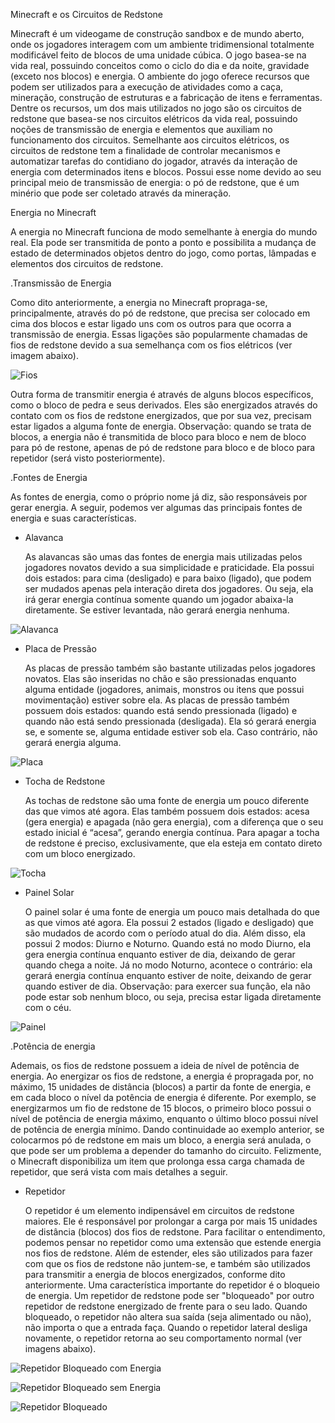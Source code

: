 Minecraft e os Circuitos de Redstone

  Minecraft é um videogame de construção sandbox e de mundo aberto, onde os jogadores 
interagem com um ambiente tridimensional totalmente modificável feito de blocos de uma unidade 
cúbica. O jogo basea-se na vida real, possuindo conceitos como o ciclo do dia e da noite, gravidade
(exceto nos blocos) e energia.
  O ambiente do jogo oferece recursos que podem ser utilizados para a execução de atividades 
como a caça, mineração, construção de estruturas e a fabricação de itens e ferramentas. Dentre os 
recursos, um dos mais utilizados no jogo são os circuitos de redstone que basea-se nos circuitos 
elétricos da vida real, possuindo noções de transmissão de energia e elementos que auxiliam no 
funcionamento dos circuitos.
  Semelhante aos circuitos elétricos, os circuitos de redstone tem a finalidade de controlar 
mecanismos e automatizar tarefas do contidiano do jogador, através da interação de energia com 
determinados itens e blocos. Possui esse nome devido ao seu principal meio de transmissão de energia: 
o pó de redstone, que é um minério que pode ser coletado através da mineração.

Energia no Minecraft

  A energia no Minecraft funciona de modo semelhante à energia do mundo real. 
Ela pode ser transmitida de ponto a ponto e possibilita a mudança de estado de 
determinados objetos dentro do jogo, como portas, lâmpadas e elementos dos circuitos 
de redstone.

.Transmissão de Energia

  Como dito anteriormente, a energia no Minecraft propraga-se, principalmente, 
através do pó de redstone, que precisa ser colocado em cima dos blocos e estar 
ligado uns com os outros para que ocorra a transmissão de energia. Essas ligações são
popularmente chamadas de fios de redstone devido a sua semelhança com os fios elétricos
(ver imagem abaixo).

![Fios](images/Fios.jpeg)

  Outra forma de transmitir energia é através de alguns blocos específicos, como 
o bloco de pedra e seus derivados. Eles são energizados através do contato com os fios 
de redstone energizados, que por sua vez, precisam estar ligados a alguma fonte de energia. 
Observação: quando se trata de blocos, a energia não é transmitida de bloco para bloco e 
nem de bloco para pó de restone, apenas de pó de redstone para bloco e de bloco para repetidor 
(será visto posteriormente).

.Fontes de Energia   

   As fontes de energia, como o próprio nome já diz, são responsáveis por gerar energia. 
 A seguir, podemos ver algumas das principais fontes de energia e suas características.

- Alavanca

    As alavancas são umas das fontes de energia mais utilizadas pelos jogadores novatos 
devido a sua simplicidade e praticidade. Ela possui dois estados: para cima (desligado) e 
para baixo (ligado), que podem ser mudados apenas pela interação direta dos jogadores. 
Ou seja, ela irá gerar energia contínua somente quando um jogador abaixa-la diretamente. 
Se estiver levantada, não gerará energia nenhuma. 

![Alavanca](images/Alavanca.jpeg)

- Placa de Pressão

    As placas de pressão também são bastante utilizadas pelos jogadores novatos. Elas 
são inseridas no chão e são pressionadas enquanto alguma entidade (jogadores, animais, 
monstros ou itens que possui movimentação) estiver sobre ela. As placas de pressão também 
possuem dois estados: quando está sendo pressionada (ligado) e quando não está sendo 
pressionada (desligada). Ela só gerará energia se, e somente se, alguma entidade estiver 
sob ela. Caso contrário, não gerará energia alguma.

![Placa](images/Placa.jpeg)

- Tocha de Redstone

    As tochas de redstone são uma fonte de energia um pouco diferente das que vimos 
 até agora. Elas também possuem dois estados: acesa (gera energia) e apagada 
 (não gera energia), com a diferença que o seu estado inicial é “acesa”, gerando 
 energia contínua. Para apagar a tocha de redstone é preciso, exclusivamente, que 
 ela esteja em contato direto com um bloco energizado.    

![Tocha](images/Tocha.jpeg)   

- Painel Solar

  O painel solar é uma fonte de energia um pouco mais detalhada do que as que
vimos até agora. Ela possui 2 estados (ligado e desligado) que são mudados de acordo
com o período atual do dia. Além disso, ela possui 2 modos: Diurno e Noturno. Quando 
está no modo Diurno, ela gera energia contínua enquanto estiver de dia, deixando de 
gerar quando chega a noite. Já no modo Noturno, acontece o contrário: ela gerará energia
contínua enquanto estiver de noite, deixando de gerar quando estiver de dia. 
Observação: para exercer sua função, ela não pode estar sob nenhum bloco, ou seja, 
precisa estar ligada diretamente com o céu.      
       
![Painel](images/Painel.jpeg)
          
.Potência de energia  
     
  Ademais, os fios de redstone possuem a ideia de nível de potência de energia. 
Ao energizar os fios de redstone, a energia é propragada por, no máximo, 15 unidades 
de distância (blocos) a partir da fonte de energia, e em cada bloco o nível da potência 
de energia é diferente. Por exemplo, se energizarmos um fio de redstone de 15 blocos, 
o primeiro bloco possui o nível de potência de energia máximo, enquanto o último bloco 
possui nível de potência de energia mínimo.
  Dando continuidade ao exemplo anterior, se colocarmos pó de redstone em mais um 
bloco, a energia será anulada, o que pode ser um problema a depender do tamanho do circuito. 
Felizmente, o Minecraft disponibiliza um item que prolonga essa carga chamada de repetidor, 
que será vista com mais detalhes a seguir.

- Repetidor

   O repetidor é um elemento indipensável em circuitos de redstone maiores. Ele é responsável
por prolongar a carga por mais 15 unidades de distância (blocos) dos fios de redstone.
Para facilitar o entendimento, podemos pensar no repetidor como uma extensão que 
estende energia nos fios de redstone. Além de estender, eles são utilizados para 
fazer com que os fios de redstone não juntem-se, e também são utilizados
para transmitir a energia de blocos energizados, conforme dito anteriormente. 
   Uma característica importante do repetidor é o bloqueio de energia. Um repetidor de 
 redstone pode ser "bloqueado" por outro repetidor de redstone energizado de frente
 para o seu lado. Quando bloqueado, o repetidor não altera sua saída (seja alimentado
 ou não), não importa o que a entrada faça. Quando o repetidor lateral desliga
 novamente, o repetidor retorna ao seu comportamento normal (ver imagens abaixo). 

![Repetidor Bloqueado com Energia](images/1.jpeg)

![Repetidor Bloqueado sem Energia](images/2.jpeg) 

![Repetidor Bloqueado](images/3.jpeg)
